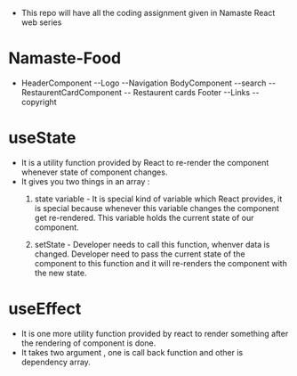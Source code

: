 - This repo will have all the coding assignment given in Namaste React web series

# Namaste-Food
- HeaderComponent
  --Logo
  --Navigation
BodyComponent
  --search
  --RestaurentCardComponent
    --  Restaurent cards
Footer
  --Links
  --copyright    


# useState
- It is a utility function provided by React to re-render the component whenever state of component changes.
- It gives you two things in an array :
  1. state variable - It is special kind of variable which React provides, it is special because whenever this variable changes the component get re-rendered. This variable holds the current state of our component.

  2. setState - Developer needs to call this function, whenver data is changed. Developer need to pass the current state of the component to this function and it will re-renders the component with the new state.

# useEffect
- It is one more utility function provided by react to render something after the rendering of component is done.
- It takes two argument , one is call back function and other is dependency array.
